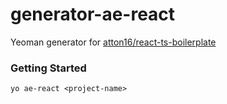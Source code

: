 # generator-ae-react

Yeoman generator for [atton16/react-ts-boilerplate](https://github.com/atton16/react-ts-boilerplate)

### Getting Started

```
yo ae-react <project-name>
```
